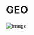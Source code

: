 # GEO



![image](https://github.com/Wellington-lopes/GEO/assets/67521652/03a5894a-cf03-455d-8b8a-b4a9451a13cc)
